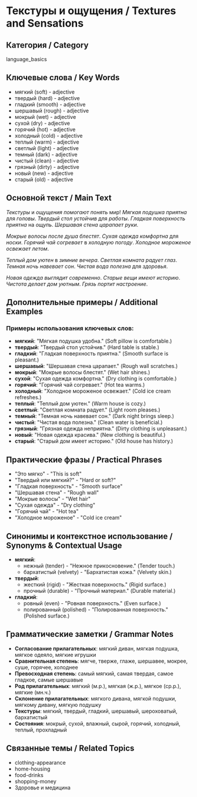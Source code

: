 # Текстуры и ощущения / Textures and Sensations

## Категория / Category
language_basics


## Ключевые слова / Key Words
- мягкий (soft) - adjective
- твердый (hard) - adjective
- гладкий (smooth) - adjective
- шершавый (rough) - adjective
- мокрый (wet) - adjective
- сухой (dry) - adjective
- горячий (hot) - adjective
- холодный (cold) - adjective
- теплый (warm) - adjective
- светлый (light) - adjective
- темный (dark) - adjective
- чистый (clean) - adjective
- грязный (dirty) - adjective
- новый (new) - adjective
- старый (old) - adjective

## Основной текст / Main Text

*Текстуры* и *ощущения* *помогают* *понять* мир! *Мягкая* *подушка* *приятна* для *головы*. *Твердый* *стол* *устойчив* для *работы*. *Гладкая* *поверхность* *приятна* на *ощупь*. *Шершавая* *стена* *царапает* *руки*.

*Мокрые* *волосы* *после* *душа* *блестят*. *Сухая* *одежда* *комфортна* для *носки*. *Горячий* *чай* *согревает* в *холодную* *погоду*. *Холодное* *мороженое* *освежает* *летом*.

*Теплый* *дом* *уютен* в *зимние* *вечера*. *Светлая* *комната* *радует* *глаз*. *Темная* *ночь* *навевает* *сон*. *Чистая* *вода* *полезна* для *здоровья*.

*Новая* *одежда* *выглядит* *современно*. *Старые* *вещи* *имеют* *историю*. *Чистота* *делает* *дом* *уютным*. *Грязь* *портит* *настроение*.

## Дополнительные примеры / Additional Examples

### Примеры использования ключевых слов:
- **мягкий**: "Мягкая подушка удобна." (Soft pillow is comfortable.)
- **твердый**: "Твердый стол устойчив." (Hard table is stable.)
- **гладкий**: "Гладкая поверхность приятна." (Smooth surface is pleasant.)
- **шершавый**: "Шершавая стена царапает." (Rough wall scratches.)
- **мокрый**: "Мокрые волосы блестят." (Wet hair shines.)
- **сухой**: "Сухая одежда комфортна." (Dry clothing is comfortable.)
- **горячий**: "Горячий чай согревает." (Hot tea warms.)
- **холодный**: "Холодное мороженое освежает." (Cold ice cream refreshes.)
- **теплый**: "Теплый дом уютен." (Warm house is cozy.)
- **светлый**: "Светлая комната радует." (Light room pleases.)
- **темный**: "Темная ночь навевает сон." (Dark night brings sleep.)
- **чистый**: "Чистая вода полезна." (Clean water is beneficial.)
- **грязный**: "Грязная одежда неприятна." (Dirty clothing is unpleasant.)
- **новый**: "Новая одежда красива." (New clothing is beautiful.)
- **старый**: "Старый дом имеет историю." (Old house has history.)

## Практические фразы / Practical Phrases

- "Это мягко" - "This is soft"
- "Твердый или мягкий?" - "Hard or soft?"
- "Гладкая поверхность" - "Smooth surface"
- "Шершавая стена" - "Rough wall"
- "Мокрые волосы" - "Wet hair"
- "Сухая одежда" - "Dry clothing"
- "Горячий чай" - "Hot tea"
- "Холодное мороженое" - "Cold ice cream"

## Синонимы и контекстное использование / Synonyms & Contextual Usage

- **мягкий**: 
  - нежный (tender) - "Нежное прикосновение." (Tender touch.)
  - бархатистый (velvety) - "Бархатистая кожа." (Velvety skin.)
- **твердый**: 
  - жесткий (rigid) - "Жесткая поверхность." (Rigid surface.)
  - прочный (durable) - "Прочный материал." (Durable material.)
- **гладкий**: 
  - ровный (even) - "Ровная поверхность." (Even surface.)
  - полированный (polished) - "Полированная поверхность." (Polished surface.)

## Грамматические заметки / Grammar Notes

- **Согласование прилагательных**: мягкий диван, мягкая подушка, мягкое одеяло, мягкие игрушки
- **Сравнительная степень**: мягче, тверже, глаже, шершавее, мокрее, суше, горячее, холоднее
- **Превосходная степень**: самый мягкий, самая твердая, самое гладкое, самые шершавые
- **Род прилагательных**: мягкий (м.р.), мягкая (ж.р.), мягкое (ср.р.), мягкие (мн.ч.)
- **Склонение прилагательных**: мягкого дивана, мягкой подушки, мягкому дивану, мягкую подушку
- **Текстуры**: мягкий, твердый, гладкий, шершавый, шероховатый, бархатистый
- **Состояния**: мокрый, сухой, влажный, сырой, горячий, холодный, теплый, прохладный

## Связанные темы / Related Topics

- clothing-appearance
- home-housing
- food-drinks
- shopping-money
- Здоровье и медицина

